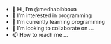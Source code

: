 - 👋 Hi, I’m @medhabibboua
- 👀 I’m interested in programming  
- 🌱 I’m currently learning programming 
- 💞️ I’m looking to collaborate on ...
- 📫 How to reach me ...

<!---
medhabibboua/medhabibboua is a ✨ special ✨ repository because its `README.md` (this file) appears on your GitHub profile.
You can click the Preview link to take a look at your changes.
--->

